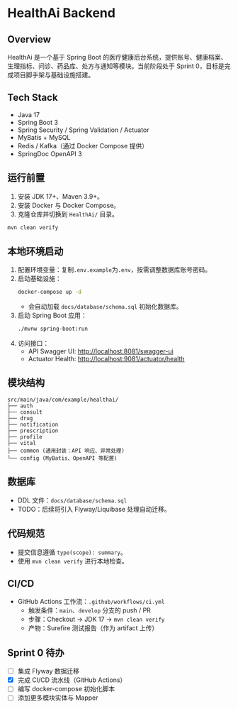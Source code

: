 # HealthAi Backend

## Overview
HealthAi 是一个基于 Spring Boot 的医疗健康后台系统，提供账号、健康档案、生理指标、问诊、药品库、处方与通知等模块。当前阶段处于 Sprint 0，目标是完成项目脚手架与基础设施搭建。

## Tech Stack
- Java 17
- Spring Boot 3
- Spring Security / Spring Validation / Actuator
- MyBatis + MySQL
- Redis / Kafka（通过 Docker Compose 提供）
- SpringDoc OpenAPI 3

## 运行前置
1. 安装 JDK 17+、Maven 3.9+。
2. 安装 Docker 与 Docker Compose。
3. 克隆仓库并切换到 `HealthAi/` 目录。

```bash
mvn clean verify
```

## 本地环境启动
1. 配置环境变量：复制`.env.example`为`.env`，按需调整数据库账号密码。
2. 启动基础设施：
   ```bash
   docker-compose up -d
   ```
   - 会自动加载 `docs/database/schema.sql` 初始化数据库。
2. 启动 Spring Boot 应用：
   ```bash
   ./mvnw spring-boot:run
   ```
3. 访问接口：
   - API Swagger UI: [http://localhost:8081/swagger-ui](http://localhost:8081/swagger-ui)
   - Actuator Health: [http://localhost:9081/actuator/health](http://localhost:9081/actuator/health)

## 模块结构
```
src/main/java/com/example/healthai/
├── auth
├── consult
├── drug
├── notification
├── prescription
├── profile
├── vital
├── common (通用封装：API 响应、异常处理)
└── config (MyBatis、OpenAPI 等配置)
```

## 数据库
- DDL 文件：`docs/database/schema.sql`
- TODO：后续将引入 Flyway/Liquibase 处理自动迁移。

## 代码规范
- 提交信息遵循 `type(scope): summary`。
- 使用 `mvn clean verify` 进行本地检查。

## CI/CD
- GitHub Actions 工作流：`.github/workflows/ci.yml`
  - 触发条件：`main`、`develop` 分支的 push / PR
  - 步骤：Checkout → JDK 17 → `mvn clean verify`
  - 产物：Surefire 测试报告（作为 artifact 上传）

## Sprint 0 待办
- [ ] 集成 Flyway 数据迁移
- [x] 完成 CI/CD 流水线（GitHub Actions）
- [ ] 编写 docker-compose 初始化脚本
- [ ] 添加更多模块实体与 Mapper

